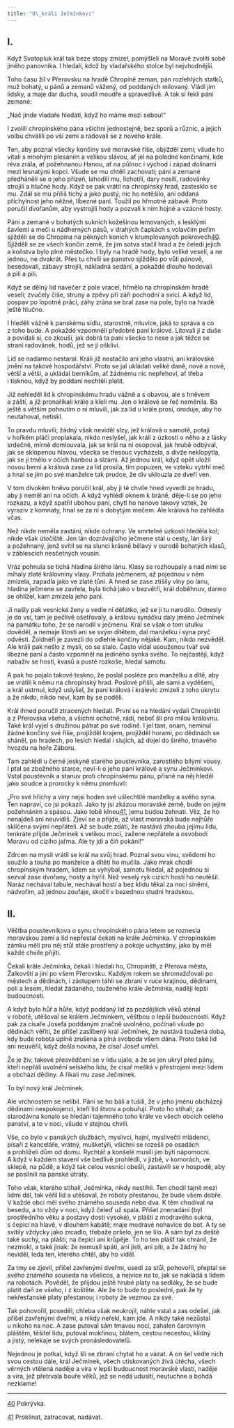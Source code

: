 ```yaml
---
title: "O\_králi Ječmínkovi"
---
```


## I.

Když Svatopluk král tak beze stopy zmizel, pomýšleli na Moravě zvoliti sobě jiného panovníka. I hledali, kdož by vladařského stolce byl nejvhodnější.

Toho času žil v Přerovsku na hradě Chropíně zeman, pán rozlehlých statků, muž bohatý, u pánů a zemanů vážený, od poddaných milovaný. Vládl jim lidsky, a maje dar ducha, soudil moudře a spravedlivě. A tak si řekli páni zemané:

„Nač jinde vladaře hledati, když ho máme mezi sebou!“

I zvolili chropínského pána všichni jednostejně, bez sporů a různic, a jejich volbu chválili po vší zemi a radovali se z nového krále.

Ten, aby poznal všecky končiny své moravské říše, objížděl zemi; všude ho vítali s mnohým plesáním a velikou slávou, ať jel na poledne končinami, kde réva zrála, ať požehnanou Hanou, ať na půlnoc i východ i západ dolinami mezi lesnatými kopci. Všude se mu chtěli zachovati; páni a zemané předháněli se o jeho přízeň, lahodili mu, lichotili, dary nosili, radovánky strojili a hlučné hody. Když se pak vrátil na chropínský hrad, zastesklo se mu. Zdál se mu příliš tichý a jako pustý, nic ho netěšilo, ani oddaná příchylnost jeho něžné, líbezné paní. Toužil po hřmotné zábavě. Proto poručil dvořanům, aby vystrojili hody a pozvali k nim hojné a vzácné hosty.

Páni a zemané v bohatých sukních kožešinou lemovaných, s lesklými šavlemi a meči u nádherných pásů, v drahých čapkách s volavčím peřím sjížděli se do Chropína na pěkných koních v krumplovaných pokrovech[40](./resources/undefined). Sjížděli se ze všech končin země, že jim sotva stačil hrad a že čeledi jejich a koňstva bylo plné městečko. I byly na hradě hody, bylo veliké veselí, a ne jednou, ne dvakrát. Přes tu chvíli se panstvo sjíždělo po vůli pánově, besedovali, zábavy strojili, nákladná sedání, a pokaždé dlouho hodovali a pili a pili.

Když se dělný lid navečer z pole vracel, hřmělo na chropínském hradě veselí; zvučely číše, struny a zpěvy při záři pochodní a svící. A když lid, pospav po lopotné práci, záhy zrána se bral zase na pole, bylo na hradě ještě hlučno.

I hleděli vážně k panskému sídlu, starostně, mluvíce, jaká to správa a co z toho bude. A pokaždé vzpomněli předobré paní králové. Litovali jí z duše a povídali si, co zkouší, jak dobrá ta paní všecko to nese a jak těžce se straní radovánek, hodů, jež se jí oškliví.

Lid se nadarmo nestaral. Králi již nestačilo ani jeho vlastní, ani královské jmění na takové hospodářství. Proto se jal ukládati veliké daně, nové a nové, větší a větší, a ukládal berníkům, ať žádnému nic nepřehoví, ať třeba i tisknou, když by poddaní nechtěli platit.

Již nehleděl lid k chropínskému hradu vážně a s obavou, ale s hněvem a záští, a již pronaříkali krále a kleli mu. Jen o králové se řeč neměnila. Ba ještě s větším pohnutím o ní mluvili, jak za lid u krále prosí, oroduje, aby ho neutahoval, netiskl.

To pravdu mluvili; žádný však neviděl slzy, jež králová o samotě, potají v hořkém pláči proplakala, nikdo neslyšel, jak králi z úzkosti o něho a z lásky srdečně, mírně domlouvala, jak se král na ni osopoval, jak hrubě odbýval, jak se sklopenou hlavou, všecka se třesouc vycházela, a divže neklopýtla, jak se jí tmělo v očích hanbou a slzami. Až jednou král, když opět uložil novou berni a králová zase za lid prosila, tím popuzen, ve vzteku vytrhl meč a hnal se jím po své manželce tak prudce, že div uklouzla ze dveří ven.

V tom divokém hněvu poručil král, aby ji té chvíle hned vyvedli ze hradu, aby ji neměl ani na očích. A když vyhlédl oknem k bráně, děje-li se po jeho rozkazu, a když spatřil ubohou paní, chytl ho nanovo takový vztek, že vyraziv z komnaty, hnal se za ní s dobytým mečem. Ale králová ho zahlédla včas.

Než nikde neměla zastání, nikde ochrany. Ve smrtelné úzkosti hleděla kol; nikde však útočiště. Jen lán dozrávajícího ječmene stál u cesty, lán širý a požehnaný, jenž svítil se na slunci krásně bělavý v ourodě bohatých klasů, v záblescích nesčetných vousin.

Vráz pohnula se tichá hladina širého lánu. Klasy se rozhoupaly a nad nimi se míhaly zlaté královniny vlasy. Prchala ječmenem, až pojednou v něm zmizela, zapadla jako ve zlaté tůni. A hned se zase ztišily vlny po lánu, hladina ječmene se zavřela, byla tichá jako v bezvětří, král doběhnuv, darmo se ohlížel, kam zmizela jeho paní.

Ji našly pak vesnické ženy a vedle ní děťátko, jež se jí tu narodilo. Odnesly je do vsi, tam je pečlivě ošetřovaly, a královu synáčku daly jméno Ječmínek na památku toho, že se narodil v ječmenu. Král se však o tom útulku dověděl, a nemaje lítosti ani se svým dítětem, dal manželku i syna pryč odvésti. Žoldnéři je zavezli do odlehlé končiny nějaké. Kam, nikdo nezvěděl. Ale králi pak nešlo z mysli, co se stalo. Často vídal usouženou tvář své líbezné paní a často vzpomněl na jediného synka svého. To nejčastěji, když nabaživ se hostí, kvasů a pusté rozkoše, hledal samotu.

A pak ho pojalo takové teskno, že poslal posléze pro manželku a dítě, aby se vrátili k němu na chropínský hrad. Poslové přišli, ale sami a vyděšení, a král ustrnul, když uslyšel, že paní králová i králevic zmizeli z toho úkrytu a že nikdo, nikdo neví, kam by se poděli.

Král ihned poručil ztracených hledati. První se na hledání vydali Chropínští a z Přerovska všeho, a všichni ochotně, rádi, neboť šli pro milou královnu. Také král vyjel s družinou pátrat po své rodině. I jel tam, onam, neminul žádné končiny své říše, projížděl krajem, projížděl horami, po dědinách se sháněl, po hradech, po lesích hledal i slujích, až dojel do širého, tmavého hvozdu na hoře Záboru.

Tam zahlédl u černé jeskyně starého poustevníka, zarostlého bílými vousy. I ptal se zbožného starce, neví-li o jeho paní králové a synu Ječmínkovi. Vstal poustevník a stanuv proti chropínskému pánu, přísně na něj hleděl jako soudce a prorocky k němu promluvil:

„Pro své hříchy a viny nejsi hoden své ušlechtilé manželky a svého syna. Ten napraví, co jsi pokazil. Jako ty jsi zkázou moravské země, bude on jejím požehnáním a spásou. Jako tobě klnou[41](./resources/undefined), jemu budou žehnati. Věz, že ho nenajdeš ani neuvidíš. Zjeví se a přijde, až vlast moravská bude nejhůře sklíčena svými nepřáteli. Až se bude zdáti, že nastává zhouba jejímu lidu, tenkráte přijde Ječmínek s velikou mocí, zažene nepřátele a osvobodí Moravu od cizího jařma. Ale ty jdi a čiň pokání!“

Zdrcen na mysli vrátil se král na svůj hrad. Poznal svou vinu, svědomí ho soužilo a touha po manželce a dítěti ho mučila. Jako mrak chodil chropínským hradem, lidem se vyhýbal, samotu hledal, až pojednou si sezval zase dvořany, hosty a hýřil. Než veselý ryk cizích hostí ho neutěšil. Naráz nechával tabule, nechával hostí a bez klidu těkal za noci síněmi, nádvořím, až jednou zoufaje, skočil v bezednou studni hradskou.

## II.

Věštba poustevníkova o synu chropínského pána letem se roznesla moravskou zemí a lid nepřestal čekati na krále Ječmínka. V chropínském zámku měli pro něj stůl stále prostřený a pokoje uchystány, jako by měl každé chvíle přijíti.

Čekali krále Ječmínka, čekali i hledali ho, Chropínští, z Přerova města, Žalkovští a jiní po všem Přerovsku. Každým rokem se shromažďovali po městech a dědinách, i zástupem táhli se zbraní v ruce krajinou, dědinami, poli a lesem, hledat žádaného, touženého krále Ječmínka, naději lepší budoucnosti.

A když bylo hůř a hůře, když poddaný lid za pozdějších věků sténal v robotě, utěšoval se králem Ječmínkem, věštbou o lepší budoucnosti. Když pak za císaře Josefa poddaným značně uvolněno, počínali všude po dědinách věřiti, že přišel zaslíbený král Ječmínek, že nastává toužená doba, kdy bude robota úplně zrušena a plná svoboda všem dána. Proto také lid ani neuvěřil, když došla novina, že císař Josef umřel.

Že je živ, takové přesvědčení se v lidu ujalo, a že se jen ukryl před pány, kteří nepřáli uvolnění selského lidu, že císař mešká v přestrojení mezi lidem a obchází dědiny. A říkali mu zase Ječmínek.

To byl nový král Ječmínek.

Ale vrchnostem se nelíbil. Páni se ho báli a tušili, že v jeho jménu obcházejí dědinami nespokojenci, kteří lid štvou a pobuřují. Proto ho stíhali; za starodávna konalo se hledání tajemného toho krále ve všech obcích celého panství, a to v noci, všude v stejnou chvíli.

Vše, co bylo v panských službách, myslivci, hajní, myslivečtí mládenci, písaři z kanceláře, vrátný, mušketýři, všichni se rozešli po osadách a prohlíželi dům od domu. Rychtář a konšelé musili jim býti nápomocni. A když v každém stavení vše bedlivě prohlédli, v jizbě, v komorách, ve sklepě, na půdě, a když tak celou vesnici obešli, zastavili se v hospodě, aby se posilnili na panské útraty.

Toho však, kterého stíhali, Ječmínka, nikdy nestihli. Ten chodil tajně mezi lidmi dál, tak věřil lid a utěšoval, že roboty přestanou, že bude všem dobře. V každé obci měl svého známého souseda nebo dva. K těm chodíval na besedu, a to vždy v noci, když čeleď už spala. Přišel znenadání (byl prostředního věku a postavy dosti vysoké), v plášti z modravého sukna, s čepicí na hlavě, v dlouhém kabátě; maje modravé nohavice do bot. A ty se svítily vždycky jako zrcadlo, třebaže pršelo, jen se lilo. A sám byl za deště také suchý, na plášti, na čepici ani krůpěje. To ho ten plášť tak chránil, že nezmokl, a také jinak: že nemusil spáti, ani jísti, ani píti, a že žádný ho neviděl, leda ten, kterého chtěl, aby ho viděl.

Za tmy se zjevil, přišel zavřenými dveřmi, usedl za stůl, pohovořil, přeptal se svého známého souseda na všelicos, a nejvíce na to, jak se nakládá s lidem na robotách. Pověděl, že přijdou ještě hrubé platy na sedláky, že se bude platit daň ze všeho, i z koštěte. Ale že to bude to poslední, pak že ty nekřesťanské platy přestanou; i roboty že vezmou za své.

Tak pohovořil, poseděl, chleba však neukrojil, náhle vstal a zas odešel, jak přišel zavřenými dveřmi, a nikdy neřekl, kam jde. A nikdy také nezůstal u nikoho na noc. A zase putoval sám tmavou nocí, zahalen čarovným pláštěm, těšitel lidu, putoval mokřinou, blátem, cestou necestou, klidný a jistý, nelekaje se svých pronásledovatelů.

Nejednou je potkal, když šli se zbraní chytat ho a vázat. A on šel vedle nich svou cestou dále, král Ječmínek, všech utiskovaných živá útěcha, všech věrných vtělená naděje a víra v lepší budoucnost moravské vlasti, naděje a víra, jež přetrvala bouře věků, jež se nedá udusiti, neutuchne a bohdá nezklame!

* * *

[40](./resources/undefined) Pokrývka.

[41](./resources/undefined) Proklínat, zatracovat, nadávat.
